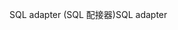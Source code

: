 <span data-ttu-id="9ac45-101">SQL adapter (SQL 配接器)</span><span class="sxs-lookup"><span data-stu-id="9ac45-101">SQL adapter</span></span>